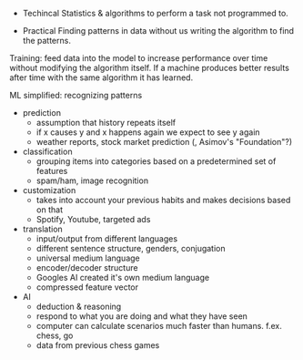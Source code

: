 - Techincal
Statistics & algorithms to perform a task not programmed to.

- Practical
Finding patterns in data without us writing the algorithm to find the patterns.


Training: feed data into the model to increase performance over time without modifying the algorithm itself. If a machine produces better results after time with the same algorithm it has learned.

ML simplified: recognizing patterns

- prediction
    - assumption that history repeats itself
    - if x causes y and x happens again we expect to see y again
    - weather reports, stock market prediction (, Asimov's "Foundation"?)
- classification
    - grouping items into categories based on a predetermined set of features
    - spam/ham, image recognition
- customization
    - takes into account your previous habits and makes decisions based on that
    - Spotify, Youtube, targeted ads
- translation
    - input/output from different languages
    - different sentence structure, genders, conjugation
    - universal medium language
    - encoder/decoder structure
    - Googles AI created it's own medium language
    - compressed feature vector
- AI
    - deduction & reasoning
    - respond to what you are doing and what they have seen
    - computer can calculate scenarios much faster than humans. f.ex. chess, go
    - data from previous chess games

